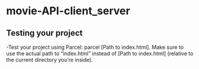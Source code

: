 # movie-API-client_server

## Testing your project
-Test your project using Parcel: parcel [Path to index.html]. Make sure to use the actual path to “index.html” instead of [Path to index.html] (relative to the current directory you’re inside).